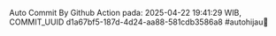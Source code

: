 Auto Commit By Github Action pada: 2025-04-22 19:41:29 WIB, COMMIT_UUID d1a67bf5-187d-4d24-aa88-581cdb3586a8 #autohijau🗿
